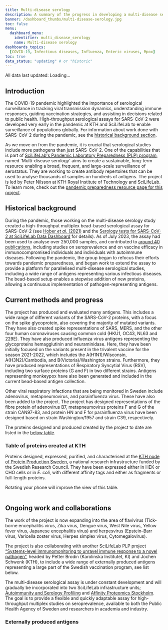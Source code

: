 ```yaml
---
title: Multi-disease serology
description: A summary of the progress in developing a multi-disease serology assay, a key component of pandemic preparedness. Information about externally produced antigens is also provided.
banner: /dashboard_thumbs/multi-disease-serology.jpg
toc: false
menu:
  dashboard_menu:
    identifier: multi_disease_serology
    name: Multi-disease serology
dashboards_topics:
  [COVID-19, Infectious diseases, Influenza, Enteric viruses, Mpox]
toc: true
data_status: "updating" # or "historic"
---
```


<div class="alert alert-info" id="last-updated">All data last updated: Loading...</div>


## Introduction

The COVID-19 pandemic highlighted the importance of serological surveillance in tracking viral transmission dynamics, understanding immune responses, guiding vaccination strategies, and assisting in decisions related to public health. High-throughput serological assays for SARS-CoV-2 were developed very early in the pandemic at KTH and SciLifeLab to enable surveillance of populations globally. For information about work done with SARS-CoV-2 during the pandemic, see the [historical background section](#historical-background).

As we move on from the pandemic, it is crucial that serological studies include more pathogens than just SARS-CoV-2. One of the capabilities that is part of [SciLifeLab's Pandemic Laboratory Preparedness (PLP) program](/plp-program-background/), named 'Multi-disease serology' aims to create a sustainable, long-term resource enabling a broad, frequent, and large-scale surveillance of serostatus. They are working to create antibody repertoires that can be used to analyse thousands of samples on hundreds of antigens. The project is led by Peter Nilsson at KTH Royal Institute of Technology and SciLifeLab. To learn more, check out the [pandemic preparedness resource page for this project](/resources/serology/).

## Historical background

During the pandemic, those working on the multi-disease serology study created a high-throughput multiplex bead-based serological assay for SARS-CoV-2 (see [Hober _et al._ (2021)](https://doi.org/10.1002/cti2.1312) and the [Serology tests for SARS-CoV-2 at SciLifeLab Data Dashboard](/dashboards/serology-statistics/) for details). As of July 2023, the assay had been used to analyse over 250,000 samples, and contributed to [around 40 publications](https://publications.scilifelab.se/label/Autoimmunity%20and%20Serology%20Profiling), including studies on seroprevalence and on vaccine efficacy in immunocompromised individuals and individuals with autoimmune diseases. Following the pandemic, the group began to refocus their efforts towards pandemic preparedness, and began work to extend the assay to provide a platform for parallelised multi-disease serological studies, including a wide range of antigens representing various infectious diseases. The bead-based setup enables a stepwise addition of new proteins, allowing a continuous implementation of pathogen-representing antigens.

## Current methods and progress

The project has produced and evaluated many antigens. This includes a wide range of different variants of the SARS-CoV-2 proteins, with a focus on the spike glycoprotein, also covering the majority of mutated variants. They have also created spike representations of SARS, MERS, and the other four human coronaviruses causing common cold (HKU1, OC43, NL63 and 229E). They have also produced influenza virus antigens representing the glycoproteins hemagglutinin and neuraminidase. Here, they have been initially focused on the variants present in the trivalent vaccine for the season 2021-2022, which includes the A(H1N1)/Wisconsin, A(H3N2)/Cambodia, and B(Victoria)/Washington strains. Furthermore, they have produced representations of Respiratory Syncytial Virus (RSV), including two surface proteins (G and F) in two different strains. Antigens representing monkeypox have also been generated and included in the current bead-based antigen collection.

Other viral respiratory infections that are being monitored in Sweden include adenovirus, metapneumovirus, and parainfluenza virus. These have also been added to the project. The project has designed representations of the fibre protein of adenovirus B7, metapneumovirus proteins F and G of the strain CAN97-83, and protein HN and F for parainfluenza virus have been designed based on strain Washington/1957 and strain C39, respectively.

The proteins designed and produced created by the project to date are listed in the [below table](#table-of-proteins-created-at-kth).

### Table of proteins created at KTH

Proteins designed, expressed, purified, and characterised at the [KTH node of Protein Production Sweden](https://www.kth.se/pps), a national research infrastructure funded by the Swedish Research Council. They have been expressed either in HEK or CHO cells or in _E. coli_, with different affinity tags and either as fragments or full-length proteins.

<div class="d-lg-none alert alert-info">
  Rotating your phone will improve the view of this table.
</div>

<div class="table-responsive">
    <table id="table1" class="table table-hover" width="100%">
        <thead class="table-light">
            <!-- Table header will be dynamically populated here -->
        </thead>
        <tbody>
            <!-- Data for the table will be dynamically populated here -->
        </tbody>
    </table>
</div>

## Ongoing work and collaborations

The work of the project is now expanding into the area of flavivirus (Tick-borne encephalitis virus, Zika virus, Dengue virus, West Nile virus, Yellow fever virus, Japanese encephalitis virus) and herpesvirus (Epstein–Barr virus, Varicella zoster virus, Herpes simplex virus, Cytomegalovirus).

The project is also collaborating with another SciLifeLab PLP project [“Systems-level immunomonitoring to unravel immune response to a novel pathogen”](/resources/immunomonitoring/), headed by Petter Brodin (Karolinska Institutet, KI) and Jochen Schwenk (KTH), to include a wide range of externally produced antigens representing a large part of the Swedish vaccination program, see list below.

The multi-disease serological assay is under constant development and will gradually be incorporated into two SciLifeLab infrastructure units; [Autoimmunity and Serology Profiling](https://www.scilifelab.se/units/autoimmunity-profiling/) and [Affinity Proteomics Stockholm](https://www.scilifelab.se/units/affinity-proteomics/). The goal is to provide a flexible and quickly adaptable assay for high-throughput multiplex studies on seroprevalence, available to both the Public Health Agency of Sweden and researchers in academia and industry.

### Externally produced antigens

<div class="table-responsive">
    <table id="table2" class="table table-hover" width="100%">
        <thead class="table-light">
            <!-- Table header will be dynamically populated here -->
        </thead>
        <tbody>
            <!-- Data for the table will be dynamically populated here -->
        </tbody>
    </table>
</div>

<script>
    async function fetchAndPopulateTable(url, tableId, headers) {
        try {
            // Attempt to fetch the file
            const response = await fetch(url);

            // Check if the response is OK
            if (!response.ok) {
                throw new Error("Failed to load data. Please try again later.");
            }

            const arrayBuffer = await response.arrayBuffer();

            // Parse the Excel file
            const workbook = XLSX.read(arrayBuffer, { type: "array" });
            const sheetName = workbook.SheetNames[0]; // Assuming the first sheet
            const worksheet = workbook.Sheets[sheetName];
            const jsonData = XLSX.utils.sheet_to_json(worksheet);

            // Check if the parsed JSON data is empty
            if (jsonData.length === 0) {
                throw new Error("The data is currently unavailable. Please check back later.");
            }

            // Populate the table
            const tableBody = document.getElementById(tableId).querySelector('tbody');
            tableBody.innerHTML = ''; // Clear any existing content

            jsonData.forEach(row => {
                const tr = document.createElement('tr');

                // Create cells for each column based on provided headers
                headers.forEach(column => {
                    const td = document.createElement('td');
                    td.textContent = row[column] || ''; // Display an empty string if the data is missing
                    tr.appendChild(td);
                });

                tableBody.appendChild(tr);
            });

            // Initialize DataTables for this table
            $(`#${tableId}`).DataTable({
                "sDom": '<"top row"<"col-md"i><"col-md"f>>rt<"bottom row"<"col-md"l><"col-md"p>><"clear">',
                "order": [],
                "language": {
                    "lengthMenu": "Show _MENU_ entries per page",
                    "zeroRecords": "Nothing found.",
                    "info": "Showing _START_ to _END_ of _TOTAL_ entries.",
                    "infoEmpty": "No records available",
                    "infoFiltered": "(filtered from _MAX_ total records)",
                    "search": "Search:",
                    "paginate": {
                        "first": "First",
                        "last": "Last",
                        "next": "»",
                        "previous": "«"
                    }
                }
            });

        } catch (error) {
            console.error(`Error processing table ${tableId}:`, error.message);

            // Display an error message in the table
            const tableBody = document.getElementById(tableId).querySelector('tbody');
            tableBody.innerHTML = `<tr><td colspan="${headers.length}" class="text-center text-danger">An error occurred while loading the data. Please try again later.</td></tr>`;
        }
    }

    // URLs and headers for the two tables
    const tables = [
       {
            url: "https://blobserver.dc.scilifelab.se/blob/KTH-produced-antigens.xlsx",
            infoUrl: "https://blobserver.dc.scilifelab.se/blob/KTH-produced-antigens.xlsx/info.json",
            tableId: "table1",
            headers: ['Virus type', 'Variant', 'Protein', 'Details', 'Host']
        },
        {
            url: "https://blobserver.dc.scilifelab.se/blob/External-PLP-proteinlist.xlsx",
            infoUrl: "https://blobserver.dc.scilifelab.se/blob/External-PLP-proteinlist.xlsx/info.json",
            tableId: "table2",
            headers: ['Pathogen', 'Variant', 'Protein', 'Details', 'Host']
        }
    ];

    async function fetchLastModifiedDates() {
        
        const dates = [];
        
        for (const {infoUrl} of tables) {
            try {
                const response = await fetch(infoUrl);
                if (!response.ok) {
                    console.warn(`Failed to fetch JSON from ${infoUrl}`);
                    continue; // Skip to the next URL if fetch fails
                }
                const data = await response.json();
                dates.push(new Date(data.modified));
            } catch (error) {
                console.warn(`Error fetching or parsing JSON from ${infoUrl}:`, error.message);
                continue; // Skip to the next URL on error
            }
        }

        if (dates.length === 0) {
            // If no dates were successfully fetched, show an error message
            document.getElementById('last-updated').innerText = 'All data last updated: Unable to retrieve date';
        } else {
            // Get the latest date from the successfully fetched dates
            const latestDate = new Date(Math.max(...dates));
            // Format date as YYYY-MM-DD
            const formattedDate = latestDate.toISOString().split('T')[0];
            document.getElementById('last-updated').innerText = `All data last updated: ${formattedDate}`;
        }
    }

    // Fetch and populate data for both tables when the page loads
    window.onload = function() {
        tables.forEach(table => {
            // Populate table header
            const tableHead = document.getElementById(table.tableId).querySelector('thead');
            tableHead.innerHTML = ''; // Clear any existing content
            const tr = document.createElement('tr');
            table.headers.forEach(header => {
                const th = document.createElement('th');
                th.textContent = header;
                tr.appendChild(th);
            });
            tableHead.appendChild(tr);

            // Fetch data and populate table content
            fetchAndPopulateTable(table.url, table.tableId, table.headers);
        });
        fetchLastModifiedDates();
    };
</script>

<script type="text/javascript" charset="utf8"
  src="https://cdn.datatables.net/1.13.1/js/jquery.dataTables.min.js"></script>
<script type="text/javascript" charset="utf8"
  src="https://cdn.datatables.net/1.13.1/js/dataTables.bootstrap5.min.js"></script>
<script src="https://cdnjs.cloudflare.com/ajax/libs/xlsx/0.18.5/xlsx.full.min.js"></script>
